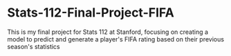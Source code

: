 # Stats-112-Final-Project-FIFA

This is my final project for Stats 112 at Stanford, focusing on creating a model to predict and generate a player's FIFA rating based on their previous season's statistics
